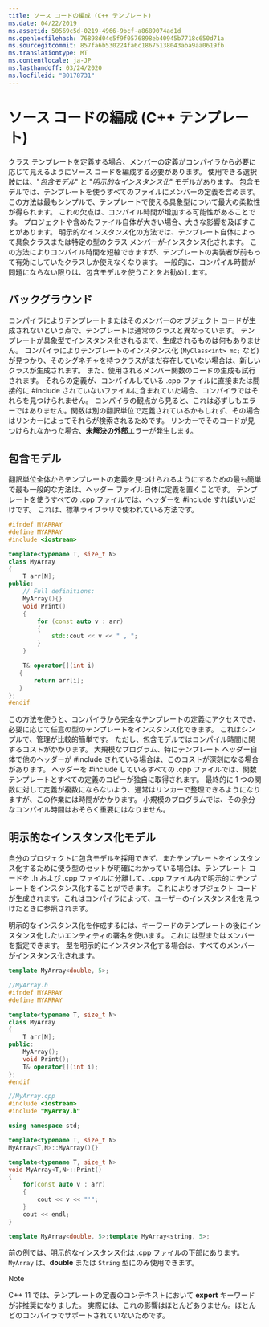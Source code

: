 ```yaml
---
title: ソース コードの編成 (C++ テンプレート)
ms.date: 04/22/2019
ms.assetid: 50569c5d-0219-4966-9bcf-a8689074ad1d
ms.openlocfilehash: 76898d04e5f9f0576898eb40945b7718c650d71a
ms.sourcegitcommit: 857fa6b530224fa6c18675138043aba9aa0619fb
ms.translationtype: MT
ms.contentlocale: ja-JP
ms.lasthandoff: 03/24/2020
ms.locfileid: "80178731"
---
```

# <a name="source-code-organization-c-templates"></a>ソース コードの編成 (C++ テンプレート)

クラス テンプレートを定義する場合、メンバーの定義がコンパイラから必要に応じて見えるようにソース コードを編成する必要があります。   使用できる選択肢には、"*包含モデル*" と "*明示的なインスタンス化*" モデルがあります。 包含モデルでは、テンプレートを使うすべてのファイルにメンバーの定義を含めます。 この方法は最もシンプルで、テンプレートで使える具象型について最大の柔軟性が得られます。 これの欠点は、コンパイル時間が増加する可能性があることです。 プロジェクトや含めたファイル自体が大きい場合、大きな影響を及ぼすことがあります。 明示的なインスタンス化の方法では、テンプレート自体によって具象クラスまたは特定の型のクラス メンバーがインスタンス化されます。  この方法によりコンパイル時間を短縮できますが、テンプレートの実装者が前もって有効にしていたクラスしか使えなくなります。 一般的に、コンパイル時間が問題にならない限りは、包含モデルを使うことをお勧めします。

## <a name="background"></a>バックグラウンド

コンパイラによりテンプレートまたはそのメンバーのオブジェクト コードが生成されないという点で、テンプレートは通常のクラスと異なっています。 テンプレートが具象型でインスタンス化されるまで、生成されるものは何もありません。 コンパイラによりテンプレートのインスタンス化 (`MyClass<int> mc;` など) が見つかり、そのシグネチャを持つクラスがまだ存在していない場合は、新しいクラスが生成されます。 また、使用されるメンバー関数のコードの生成も試行されます。 それらの定義が、コンパイルしている .cpp ファイルに直接または間接的に #include されていないファイルに含まれていた場合、コンパイラではそれらを見つけられません。  コンパイラの観点から見ると、これは必ずしもエラーではありません。関数は別の翻訳単位で定義されているかもしれず、その場合はリンカーによってそれらが検索されるためです。  リンカーでそのコードが見つけられなかった場合、**未解決の外部**エラーが発生します。

## <a name="the-inclusion-model"></a>包含モデル

翻訳単位全体からテンプレートの定義を見つけられるようにするための最も簡単で最も一般的な方法は、ヘッダー ファイル自体に定義を置くことです。  テンプレートを使うすべての .cpp ファイルでは、ヘッダーを #include すればいいだけです。 これは、標準ライブラリで使われている方法です。

```cpp
#ifndef MYARRAY
#define MYARRAY
#include <iostream>

template<typename T, size_t N>
class MyArray
{
    T arr[N];
public:
    // Full definitions:
    MyArray(){}
    void Print()
    {
        for (const auto v : arr)
        {
            std::cout << v << " , ";
        }
    }

    T& operator[](int i)
   {
       return arr[i];
   }
};
#endif
```

この方法を使うと、コンパイラから完全なテンプレートの定義にアクセスでき、必要に応じて任意の型のテンプレートをインスタンス化できます。 これはシンプルで、管理が比較的簡単です。 ただし、包含モデルではコンパイル時間に関するコストがかかります。   大規模なプログラム、特にテンプレート ヘッダー自体で他のヘッダーが #include されている場合は、このコストが深刻になる場合があります。 ヘッダーを #include しているすべての .cpp ファイルでは、関数テンプレートとすべての定義のコピーが独自に取得されます。 最終的に 1 つの関数に対して定義が複数にならないよう、通常はリンカーで整理できるようになりますが、この作業には時間がかかります。 小規模のプログラムでは、その余分なコンパイル時間はおそらく重要にはなりません。

## <a name="the-explicit-instantiation-model"></a>明示的なインスタンス化モデル

自分のプロジェクトに包含モデルを採用できず、またテンプレートをインスタンス化するために使う型のセットが明確にわかっている場合は、テンプレート コードを .h および .cpp ファイルに分離して、.cpp ファイル内で明示的にテンプレートをインスタンス化することができます。 これによりオブジェクト コードが生成されます。これはコンパイラによって、ユーザーのインスタンス化を見つけたときに参照されます。

明示的なインスタンス化を作成するには、キーワードのテンプレートの後にインスタンス化したいエンティティの署名を使います。 これには型またはメンバーを指定できます。 型を明示的にインスタンス化する場合は、すべてのメンバーがインスタンス化されます。

```cpp
template MyArray<double, 5>;
```

```cpp
//MyArray.h
#ifndef MYARRAY
#define MYARRAY

template<typename T, size_t N>
class MyArray
{
    T arr[N];
public:
    MyArray();
    void Print();
    T& operator[](int i);
};
#endif

//MyArray.cpp
#include <iostream>
#include "MyArray.h"

using namespace std;

template<typename T, size_t N>
MyArray<T,N>::MyArray(){}

template<typename T, size_t N>
void MyArray<T,N>::Print()
{
    for(const auto v : arr)
    {
        cout << v << "'";
    }
    cout << endl;
}

template MyArray<double, 5>;template MyArray<string, 5>;
```

前の例では、明示的なインスタンス化は .cpp ファイルの下部にあります。 `MyArray` は、**double** または `String` 型にのみ使用できます。

> [!NOTE]
> C++ 11 では、テンプレートの定義のコンテキストにおいて **export** キーワードが非推奨になりました。 実際には、これの影響はほとんどありません。ほとんどのコンパイラでサポートされていないためです。
